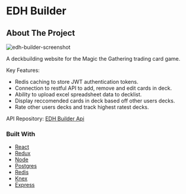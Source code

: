 <div id="top"></div>
<h1 >EDH Builder</h1>

## About The Project
![edh-builder-screenshot](https://user-images.githubusercontent.com/80873472/136190019-422904e9-34a5-402b-a8d9-9d972681ae44.PNG)


A deckbuilding website for the Magic the Gathering trading card game. 

Key Features:
* Redis caching to store JWT authentication tokens.
* Connection to restful API to add, remove and edit cards in deck.
* Ability to upload excel spreadsheet data to decklist.
* Display reccomended cards in deck based off other users decks. 
* Rate other users decks and track highest ratest decks.

API Repository: [EDH Builder Api](https://github.com/cpaule1811/edh-builder-api)

### Built With

* [React](https://reactjs.org/)
* [Redux](https://redux.js.org/)
* [Node](https://nodejs.org/en/)
* [Postgres](https://www.postgresql.org/)
* [Redis](https://redis.io/)
* [Knex](https://knexjs.org/)
* [Express](https://expressjs.com/)
